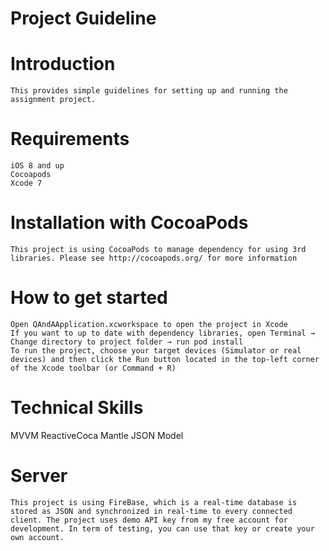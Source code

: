 # Project Guideline

# Introduction
	This provides simple guidelines for setting up and running the assignment project. 
# Requirements
	iOS 8 and up
	Cocoapods
	Xcode 7
# Installation with CocoaPods
	This project is using CocoaPods to manage dependency for using 3rd libraries. Please see http://cocoapods.org/ for more information 
# How to get started
	Open QAndAApplication.xcworkspace to open the project in Xcode
	If you want to up to date with dependency libraries, open Terminal → Change directory to project folder → run pod install 
	To run the project, choose your target devices (Simulator or real devices) and then click the Run button located in the top-left corner of the Xcode toolbar (or Command + R)
# Technical Skills
  MVVM
  ReactiveCoca
  Mantle JSON Model
# Server
	This project is using FireBase, which is a real-time database is stored as JSON and synchronized in real-time to every connected client. The project uses demo API key from my free account for development. In term of testing, you can use that key or create your own account.
